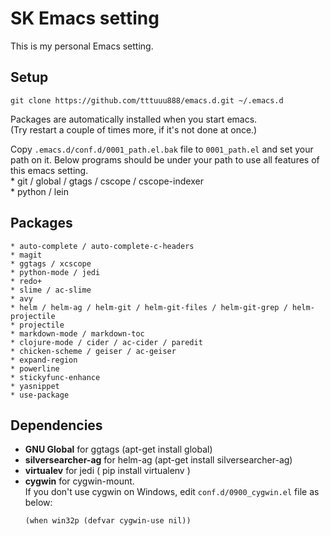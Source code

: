 # SK Emacs setting #
This is my personal Emacs setting.  

## Setup ##
    git clone https://github.com/tttuuu888/emacs.d.git ~/.emacs.d
Packages are automatically installed when you start emacs.  
(Try restart a couple of times more, if it's not done at once.)  
  
Copy `.emacs.d/conf.d/0001_path.el.bak` file to `0001_path.el` and set your path on it.
Below programs should be under your path to use all features of this emacs setting.  
    * git / global / gtags / cscope / cscope-indexer  
    * python / lein  

## Packages ##
    * auto-complete / auto-complete-c-headers  
    * magit  
    * ggtags / xcscope  
    * python-mode / jedi  
    * redo+  
    * slime / ac-slime  
    * avy  
    * helm / helm-ag / helm-git / helm-git-files / helm-git-grep / helm-projectile  
    * projectile  
    * markdown-mode / markdown-toc  
    * clojure-mode / cider / ac-cider / paredit  
    * chicken-scheme / geiser / ac-geiser  
    * expand-region  
    * powerline  
    * stickyfunc-enhance  
    * yasnippet
    * use-package

## Dependencies ##
- **GNU Global** for ggtags (apt-get install global)
- **silversearcher-ag** for helm-ag (apt-get install silversearcher-ag)
- **virtualev** for jedi ( pip install virtualenv )
- **cygwin** for cygwin-mount.  
	If you don't use cygwin on Windows, edit `conf.d/0900_cygwin.el` file as below:  
	```
	(when win32p (defvar cygwin-use nil))
	```
